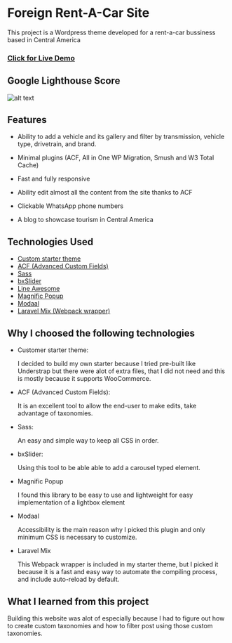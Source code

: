 # Foreign Rent-A-Car Site

This project is a Wordpress theme developed for a rent-a-car bussiness based in Central America

### [Click for Live Demo](https://rcoto.club/)

## Google Lighthouse Score

![alt text](https://i.imgur.com/yrV2ZtH.png "Google Lighthouse Score")

## Features

- Ability to add a vehicle and its gallery and filter by transmission, vehicle type, drivetrain, and brand.

- Minimal plugins (ACF, All in One WP Migration, Smush and W3 Total Cache)

- Fast and fully responsive

- Ability edit almost all the content from the site thanks to ACF

- Clickable WhatsApp phone numbers

- A blog to showcase tourism in Central America

## Technologies Used

- [Custom starter theme](https://github.com/Lvzbel/wp_starter_theme)
- [ACF (Advanced Custom Fields)](https://www.advancedcustomfields.com/)
- [Sass](https://sass-lang.com/)
- [bxSlider](https://bxslider.com/)
- [Line Awesome](https://icons8.com/line-awesome)
- [Magnific Popup](https://dimsemenov.com/plugins/magnific-popup/)
- [Modaal](https://humaan.com/modaal/)
- [Laravel Mix (Webpack wrapper)](https://laravel-mix.com/)

## Why I choosed the following technologies

- Customer starter theme:

  I decided to build my own starter because I tried pre-built like Understrap but there were alot of extra files, that I did not need and this is mostly because it supports WooCommerce.

- ACF (Advanced Custom Fields):

  It is an excellent tool to allow the end-user to make edits, take advantage of taxonomies.

- Sass:

  An easy and simple way to keep all CSS in order.

- bxSlider:

  Using this tool to be able able to add a carousel typed element.

- Magnific Popup

  I found this library to be easy to use and lightweight for easy implementation of a lightbox element

- Modaal

  Accessibility is the main reason why I picked this plugin and only minimum CSS is necessary to customize.

- Laravel Mix

  This Webpack wrapper is included in my starter theme, but I picked it because it is a fast and easy way to automate the compiling process, and include auto-reload by default.

## What I learned from this project

Building this website was alot of especially because I had to figure out how to create custom taxonomies and how to filter post using those custom taxonomies.
